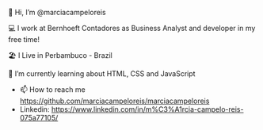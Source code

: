 👋 Hi, I’m @marciacampeloreis

💻 I work at Bernhoeft Contadores as Business Analyst and developer in my free time!

🏖️ I Live in Perbambuco - Brazil

🌱 I’m currently learning about HTML, CSS and JavaScript


- 📫 How to reach me https://github.com/marciacampeloreis/marciacampeloreis
- Linkedin: https://www.linkedin.com/in/m%C3%A1rcia-campelo-reis-075a77105/
